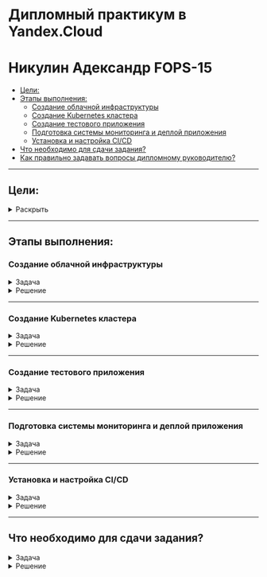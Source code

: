 # Дипломный практикум в Yandex.Cloud
# Никулин Адександр FOPS-15
  * [Цели:](#цели)
  * [Этапы выполнения:](#этапы-выполнения)
     * [Создание облачной инфраструктуры](#создание-облачной-инфраструктуры)
     * [Создание Kubernetes кластера](#создание-kubernetes-кластера)
     * [Создание тестового приложения](#создание-тестового-приложения)
     * [Подготовка cистемы мониторинга и деплой приложения](#подготовка-cистемы-мониторинга-и-деплой-приложения)
     * [Установка и настройка CI/CD](#установка-и-настройка-cicd)
  * [Что необходимо для сдачи задания?](#что-необходимо-для-сдачи-задания)
  * [Как правильно задавать вопросы дипломному руководителю?](#как-правильно-задавать-вопросы-дипломному-руководителю)

---
## Цели:

<details>
  <summary>Раскрыть</summary>

  1. Подготовить облачную инфраструктуру на базе облачного провайдера Яндекс.Облако.
  2. Запустить и сконфигурировать Kubernetes кластер.
  3. Установить и настроить систему мониторинга.
  4. Настроить и автоматизировать сборку тестового приложения с использованием Docker-контейнеров.
  5. Настроить CI для автоматической сборки и тестирования.
  6. Настроить CD для автоматического развёртывания приложения.

</details>

---

## Этапы выполнения:

### Создание облачной инфраструктуры

<details>
  <summary>Задача</summary>

  Для начала необходимо подготовить облачную инфраструктуру в ЯО при помощи [Terraform](https://www.terraform.io/).

  Особенности выполнения:

  - Бюджет купона ограничен, что следует иметь в виду при проектировании инфраструктуры и использовании ресурсов;
  Для облачного k8s используйте региональный мастер(неотказоустойчивый). Для self-hosted k8s минимизируйте ресурсы ВМ и долю ЦПУ. В обоих вариантах используйте прерываемые ВМ для worker nodes.

  Предварительная подготовка к установке и запуску Kubernetes кластера.

  1. Создайте сервисный аккаунт, который будет в дальнейшем использоваться Terraform для работы с инфраструктурой с необходимыми и достаточными правами. Не стоит использовать права суперпользователя
  2. Подготовьте [backend](https://developer.hashicorp.com/terraform/language/backend) для Terraform:  
    а. Рекомендуемый вариант: S3 bucket в созданном ЯО аккаунте(создание бакета через TF)
    б. Альтернативный вариант:  [Terraform Cloud](https://app.terraform.io/)
  3. Создайте конфигурацию Terrafrom, используя созданный бакет ранее как бекенд для хранения стейт файла. Конфигурации Terraform для создания сервисного аккаунта и бакета и основной инфраструктуры следует сохранить в разных папках.
  4. Создайте VPC с подсетями в разных зонах доступности.
  5. Убедитесь, что теперь вы можете выполнить команды `terraform destroy` и `terraform apply` без дополнительных ручных действий.
  6. В случае использования [Terraform Cloud](https://app.terraform.io/) в качестве [backend](https://developer.hashicorp.com/terraform/language/backend) убедитесь, что применение изменений успешно проходит, используя web-интерфейс Terraform cloud.

  Ожидаемые результаты:

  1. Terraform сконфигурирован и создание инфраструктуры посредством Terraform возможно без дополнительных ручных действий, стейт основной конфигурации сохраняется в бакете или Terraform Cloud
  2. Полученная конфигурация инфраструктуры является предварительной, поэтому в ходе дальнейшего выполнения задания возможны изменения.

</details>

<details>
  <summary>Решение</summary>

  > Для начала был подготовлен новый репозиторий: https://github.com/ADNikulin/devops-diplov-yandexcloud \
  > В данном репозитории будут лежать конфиги развертывания инрфаструктуры и её настроек. Для тестоового приложения будет свой репозиторий. ВОзможно имело бы смысл делать на все этапы свои репозитории, но пока сделаем так. \
  > Для работы с данным репозиторием предпологается, что  у вас должен быть настроен тот или иной доступ к яндекс облаку без жесткого указания токена в конфигах. 
  > Так как у меня имеется имеется настроенный коннект с яндекс облаком, где я периодически генерирую токен для доступа \
  > - ![alt text](src/imgs/image100.png)
  > то приступим. \
  > Был подготовлен сервисный аккаунт c бэкендом и [террафом](https://github.com/ADNikulin/devops-diplov-yandexcloud/tree/master/src/terraform-backend) для его создания:
  > - [providers.tf](https://github.com/ADNikulin/devops-diplov-yandexcloud/blob/master/src/terraform-backend/providers.tf): конфигурация яндекс провайдера
  > - [service_account.tf](https://github.com/ADNikulin/devops-diplov-yandexcloud/blob/master/src/terraform-backend/service_account.tf): Настройки сервис аккаунта
  > - [variables.tf](https://github.com/ADNikulin/devops-diplov-yandexcloud/blob/master/src/terraform-backend/variables.tf): Описание доступных переменных с их дефолтными значениями
  > - [bucket.tf](https://github.com/ADNikulin/devops-diplov-yandexcloud/blob/master/src/terraform-backend/bucket.tf): Настрйока бакета для хранения стейта. Тут так же настроены экспорты токенов для сервисного аккаунта, при его создание подготовлены скрипты для экспорта токенов доступа к стейту и ключ доступа для работы от имени сервсиного аккаунта. Все ключи экспортируются в .tfvars который игнорируется при пуше в гит.
  > Запускаем инициализацию, создание и првоеряем созданные ресурсы:
  > - ![alt text](src/imgs/image99.png)
  > - ![alt text](src/imgs/image98.png)
  > - ![alt text](src/imgs/image97.png)
  > - ![alt text](src/imgs/image96.png)
  > - ![alt text](src/imgs/image82.png)

  > \
  > \
  > Для дальнейшей работы определимся с составом. Так как цель - развернуть кубер, и учитывая то что по заданию нам не нужен продвинутый кластер + нужна экономия ресов, то выбран подход 1 + 2. Где 1 это мастер, 2 воркера. Начнем с этого. Так же стейт надо хранить в бакете, иметь 2 подсети в разных зонах. Это будет базовыое наполнение, которое в прцоессе будет меняться или дополняться. \
  > \
  > После первой настройки переходим в основную [директорию](https://github.com/ADNikulin/devops-diplov-yandexcloud/tree/master/src/terraform) с разверткой инфраструктуры. Наполнение следующее: 
  > - [providers.tf](https://github.com/ADNikulin/devops-diplov-yandexcloud/blob/master/src/terraform/providers.tf): конфигурация яндекс провайдера
  > - [variables.tf](https://github.com/ADNikulin/devops-diplov-yandexcloud/blob/master/src/terraform/variables.tf): Описание доступных переменных с их дефолтными значениями
  > - [vars.tf](https://github.com/ADNikulin/devops-diplov-yandexcloud/blob/master/src/terraform/vars.tf): Дополнительные переменные для описания настроек инфраструктуры
  > - [outputs.tf](https://github.com/ADNikulin/devops-diplov-yandexcloud/blob/master/src/terraform/outputs.tf): Выходные данные
  > - [network.tf](https://github.com/ADNikulin/devops-diplov-yandexcloud/blob/master/src/terraform/network.tf): Настройки VPC, делается одна network + 2 подсети в разных зонах
  > - [k8s-worker.tf](https://github.com/ADNikulin/devops-diplov-yandexcloud/blob/master/src/terraform/k8s-worker.tf): конфигурация машин для кубера воркер, конфигурация машин осуществляется в текущем файле
  > - [k8s-masters.tf](https://github.com/ADNikulin/devops-diplov-yandexcloud/blob/master/src/terraform/k8s-masters.tf): конфигурация машин для кубера master, конфигурация машин осуществляется в текущем файле
  > - [ansible.tf.tf](https://github.com/ADNikulin/devops-diplov-yandexcloud/blob/master/src/terraform/ansible.tf.tf): После поднятия машин, передает настройки в темплейт файл который в последствии готовит inventory для кубера.
  > - [backend.tf](https://github.com/ADNikulin/devops-diplov-yandexcloud/blob/master/src/terraform/backend.tf): Доступ к стейту
  > - [cloud-init.yml](https://github.com/ADNikulin/devops-diplov-yandexcloud/blob/master/src/terraform/init/cloud-init.yml): базовые настройки для поднимаемых машин, ключи доступа тянутся из [vars.tf](https://github.com/ADNikulin/devops-diplov-yandexcloud/blob/master/src/terraform/vars.tf) ssh-keys, тут же прописывается откуда тянуть ключ. + Дополнительно устанавливается пак вспомогательных программ на машину для удобства.
  > - [hosts.tftpl](https://github.com/ADNikulin/devops-diplov-yandexcloud/blob/master/src/terraform/templates/hosts.tftpl): Шаблон для генерации inventory файла
  > \
  > Перед запуском необходимо проделать пару вещей, это инициализировать новый токен и прокинуть токены для работы со стейтом:
  > Так как у нас идет автоматическое создание ключа для сервисного аккаунта и установка ег ов текущий профиль \
  > ![alt text](src/imgs/image81.png)
  > то сгенерим для него новый IAM токен
  > - ![alt text](src/imgs/image93.png)
  > - и экспортируем токены из файла backend.tfvars (Хотя по идее можно автоматом их экспортировать после создания сервисного аккаунта)
  > - ![alt text](src/imgs/image82.png)
  > Теперь необходимо инициализировать терраформ для новой инфры под нужным SA: 
  > ```
  > terraform init -backend-config="access_key=$ACCESS_KEY" -backend-config="secret_key=$SECRET_KEY"
  > ``` 
  > После инициализации наш стейт связан с нашим бакетом. Будем запускать создание инфры и првоерим всё ли создалось то что нам надо и указано: 
  > - ![alt text](src/imgs/image94.png)
  > - ![alt text](src/imgs/image92.png)
  > - ![alt text](src/imgs/image91.png)
  > - ![alt text](src/imgs/image90.png)
  > - ![alt text](src/imgs/image89.png)
  > - ![alt text](src/imgs/image88.png)
  > - ![alt text](src/imgs/image87.png)
  > - ![alt text](src/imgs/image83.png)
  > \
  > Все ресурсы были подготовлены, файл с inventory для кубера так же готов. Теперь првоерим удаление: 
  > - ![alt text](src/imgs/image86.png)
  > - ![alt text](src/imgs/image85.png)
  > Удаление так же работает. \
  > В общем поднимем всё заново и будем переходить к следующему шагу. 

</details>

---

### Создание Kubernetes кластера

<details>
  <summary>Задача</summary>

  На этом этапе необходимо создать [Kubernetes](https://kubernetes.io/ru/docs/concepts/overview/what-is-kubernetes/) кластер на базе предварительно созданной инфраструктуры.   Требуется обеспечить доступ к ресурсам из Интернета.

  Это можно сделать двумя способами:

  1. Рекомендуемый вариант: самостоятельная установка Kubernetes кластера.  
    а. При помощи Terraform подготовить как минимум 3 виртуальных машины Compute Cloud для создания Kubernetes-кластера. Тип виртуальной машины следует выбрать самостоятельно с учётом требовании к производительности и стоимости. Если в дальнейшем поймете, что необходимо сменить тип инстанса, используйте Terraform для внесения изменений.  
    б. Подготовить [ansible](https://www.ansible.com/) конфигурации, можно воспользоваться, например [Kubespray](https://kubernetes.io/docs/setup/production-environment/tools/kubespray/)  
    в. Задеплоить Kubernetes на подготовленные ранее инстансы, в случае нехватки каких-либо ресурсов вы всегда можете создать их при помощи Terraform.
  2. Альтернативный вариант: воспользуйтесь сервисом [Yandex Managed Service for Kubernetes](https://cloud.yandex.ru/services/managed-kubernetes)  
    а. С помощью terraform resource для [kubernetes](https://registry.terraform.io/providers/yandex-cloud/yandex/latest/docs/resources/kubernetes_cluster) создать **региональный** мастер kubernetes с размещением нод в разных 3 подсетях      
    б. С помощью terraform resource для [kubernetes node group](https://registry.terraform.io/providers/yandex-cloud/yandex/latest/docs/resources/kubernetes_node_group)
    
  Ожидаемый результат:

  1. Работоспособный Kubernetes кластер.
  2. В файле `~/.kube/config` находятся данные для доступа к кластеру.
  3. Команда `kubectl get pods --all-namespaces` отрабатывает без ошибок.
  
</details>

<details>
  <summary>Решение</summary>
  
  > Для развертывания кубера будем использовать подход: [Kubespray](https://kubernetes.io/docs/setup/production-environment/tools/kubespray/). \
  > Для этого клонируем репозиторий рядом с terraform директорией: 
  > - ![alt text](src/imgs/image84.png)
  > Проверяем что файл hposts - (полученный после первой итерации) находится на месте. 
  > - ![alt text](src/imgs/image83.png)
  > переходим в папку и делаем предварительную подготовку для запуска кубера: \
  > Следуя инструкции: https://kubespray.io/#/docs/ansible/ansible?id=installing-ansible начал подготовку kubespray \
  > Создал environment + установил всё что идет в requirements.txt: 
  > ```
  > user@manager:~/projects/diplom/devops-diplov-yandexcloud/src/kubespray$ VENVDIR=kubespray-venv
  > user@manager:~/projects/diplom/devops-diplov-yandexcloud/src/kubespray$ KUBESPRAYDIR=/home/user/projects/diplom/devops-diplov-yandexcloud/src/kubespray
  > user@manager:~/projects/diplom/devops-diplov-yandexcloud/src/kubespray$ python3 -m venv $VENVDIR
  > user@manager:~/projects/diplom/devops-diplov-yandexcloud/src/kubespray$ source $VENVDIR/bin/activate
  > user@manager:~/projects/diplom/devops-diplov-yandexcloud/src/kubespray$ cd $KUBESPRAYDIR
  > user@manager:~/projects/diplom/devops-diplov-yandexcloud/src/kubespray$ pip install -U -r requirements.txt
  > ``` 
  > Проверим так же доступность хостов через энсибл пинг
  > - ![alt text](src/imgs/image79.png)
  > Ну а после запускаем установку через энсибл
  > ``` ansible-playbook -i inventory/mycluster/ cluster.yml -b -v -u ubuntu ``` \
  > - ![alt text](src/imgs/image80.png)
  > Спустя некоторое время всё готово. Далее будем подключаться иготовить конфиг файл для кластера. Для этого нам необходимо создать директорию, скопировать в неё базовый конфиг от кубера и скорректировать права. 
  > - ![alt text](src/imgs/image78.png)
  > Ну и проверим всё ли норм. 
  > - ![alt text](src/imgs/image77.png)
  > - ![alt text](src/imgs/image76.png)

</details>

---

### Создание тестового приложения

<details>
  <summary>Задача</summary>

  Для перехода к следующему этапу необходимо подготовить тестовое приложение, эмулирующее основное приложение разрабатываемое вашей компанией.

  Способ подготовки:

  1. Рекомендуемый вариант:  
    а. Создайте отдельный git репозиторий с простым nginx конфигом, который будет отдавать статические данные.  
    б. Подготовьте Dockerfile для создания образа приложения.  
  2. Альтернативный вариант:  
    а. Используйте любой другой код, главное, чтобы был самостоятельно создан Dockerfile.

  Ожидаемый результат:

  1. Git репозиторий с тестовым приложением и Dockerfile.
  2. Регистри с собранным docker image. В качестве регистри может быть DockerHub или [Yandex Container Registry](https://cloud.yandex.ru/services/container-registry), созданный также с помощью terraform.

</details>

<details>
  <summary>Решение</summary>

  > Для этогоо шага был подготовлен репозиторий: [diplom-app](https://github.com/ADNikulin/diplom-app). Данный репозиторий это всего лишь набор статичческих файлов, котороее далее будут собираться в образ с использованием nginx. 
  > - ![alt text](src/imgs/image75.png)
  > Затянем репозиторий на машину:
  > - ![alt text](src/imgs/image74.png)
  > Далее подготовим наше тестовое приложение:
  > Структура данного репозитория: 
  > - [src](https://github.com/ADNikulin/diplom-app/tree/master/src) - набор файлов для статики
  > - [dockerfile](https://github.com/ADNikulin/diplom-app/blob/master/Dockerfile) - Файл для сборки образа. 
  > ```
  > FROM nginx:1.27.0
  > 
  > RUN rm -rf /usr/share/nginx/html/*
  > COPY src/ /usr/share/nginx/html/
  > 
  > EXPOSE 80
  > ```
  > ![alt text](src/imgs/image73.png)
  > - [index.html](https://github.com/ADNikulin/diplom-app/blob/master/src/index.html) - Начальная HTML страничка для проекта
  > - [script.js](https://github.com/ADNikulin/diplom-app/blob/master/src/script.js) - JS код для реализации игры minesweeper
  > - [style.css](https://github.com/ADNikulin/diplom-app/blob/master/src/style.css) - Набор стилей для игры
  > \
  > Это базовое наполнение приложения, в последствие его немного поменяем. Так как буду использовать докерхаб для хранения своего приложения, то законнектимся к нему: 
  > - ![alt text](src/imgs/image72.png)
  > Подготовим новый репозиторий на [докерхабе](https://hub.docker.com/repository/docker/ejick007/diplom-app/general)
  > - ![alt text](src/imgs/image69.png)
  > Теперь соберем приложение и првоерим что он у нас появился на машине
  > - ![alt text](src/imgs/image71.png)
  > - ![alt text](src/imgs/image70.png)
  > И отправляем в registry: 
  > - ![alt text](src/imgs/image68.png)
  > - ![alt text](src/imgs/image67.png)
  > \
  > Результаты этапа: 
  > 1. [Git репозиторий](https://github.com/ADNikulin/diplom-app) с тестовым приложением и [Dockerfile](https://github.com/ADNikulin/diplom-app/blob/master/Dockerfile).
  > 2. [Регистри](https://hub.docker.com/repository/docker/ejick007/diplom-app/general) с собранным [docker image](https://hub.docker.com/repository/docker/ejick007/diplom-app/tags/0.1.0/sha256-60c5862e95e43a3d2e6a096c08f7d17bade5ca3a52f6f6dd69df2882156ff873).

</details>

---

### Подготовка cистемы мониторинга и деплой приложения

<details>
  <summary>Задача</summary>

  Уже должны быть готовы конфигурации для автоматического создания облачной инфраструктуры и поднятия Kubernetes кластера.  
  Теперь необходимо подготовить конфигурационные файлы для настройки нашего Kubernetes кластера.

  Цель:
  1. Задеплоить в кластер [prometheus](https://prometheus.io/), [grafana](https://grafana.com/), [alertmanager](https://github.com/prometheus/alertmanager), [экспортер](https://github.com/prometheus/node_exporter) основных метрик Kubernetes.
  2. Задеплоить тестовое приложение, например, [nginx](https://www.nginx.com/) сервер отдающий статическую страницу.

  Способ выполнения:
  1. Воспользоваться пакетом [kube-prometheus](https://github.com/prometheus-operator/kube-prometheus), который уже включает в себя [Kubernetes оператор](https://operatorhub.io/) для [grafana](https://grafana.com/), [prometheus](https://prometheus.io/), [alertmanager](https://github.com/prometheus/alertmanager) и [node_exporter](https://github.com/prometheus/node_exporter). Альтернативный вариант - использовать набор helm чартов от [bitnami](https://github.com/bitnami/charts/tree/main/bitnami).

  2. Если на первом этапе вы не воспользовались [Terraform Cloud](https://app.terraform.io/), то задеплойте и настройте в кластере [atlantis](https://www.runatlantis.io/) для отслеживания изменений инфраструктуры. Альтернативный вариант 3 задания: вместо Terraform Cloud или atlantis настройте на автоматический запуск и применение конфигурации terraform из вашего git-репозитория в выбранной вами CI-CD системе при любом комите в main ветку. Предоставьте скриншоты работы пайплайна из CI/CD системы.

  Ожидаемый результат:
  1. Git репозиторий с конфигурационными файлами для настройки Kubernetes.
  2. Http доступ на 80 порту к web интерфейсу grafana.
  3. Дашборды в grafana отображающие состояние Kubernetes кластера.
  4. Http доступ на 80 порту к тестовому приложению.
  
</details>

<details>
  <summary>Решение</summary>
  
</details>

---

### Установка и настройка CI/CD

<details>
  <summary>Задача</summary>

  Осталось настроить ci/cd систему для автоматической сборки docker image и деплоя приложения при изменении кода.

  Цель:

  1. Автоматическая сборка docker образа при коммите в репозиторий с тестовым приложением.
  2. Автоматический деплой нового docker образа.

  Можно использовать [teamcity](https://www.jetbrains.com/ru-ru/teamcity/), [jenkins](https://www.jenkins.io/), [GitLab CI](https://about.gitlab.com/stages-devops-lifecycle/continuous-integration/) или GitHub Actions.

  Ожидаемый результат:

  1. Интерфейс ci/cd сервиса доступен по http.
  2. При любом коммите в репозиторие с тестовым приложением происходит сборка и отправка в регистр Docker образа.
  3. При создании тега (например, v1.0.0) происходит сборка и отправка с соответствующим label в регистри, а также деплой соответствующего Docker образа в кластер Kubernetes.
  
</details>

<details>
  <summary>Решение</summary>
  
</details>

---
## Что необходимо для сдачи задания?

<details>
  <summary>Задача</summary>

  1. Репозиторий с конфигурационными файлами Terraform и готовность продемонстрировать создание всех ресурсов с нуля.
  2. Пример pull request с комментариями созданными atlantis'ом или снимки экрана из Terraform Cloud или вашего CI-CD-terraform pipeline.
  3. Репозиторий с конфигурацией ansible, если был выбран способ создания Kubernetes кластера при помощи ansible.
  4. Репозиторий с Dockerfile тестового приложения и ссылка на собранный docker image.
  5. Репозиторий с конфигурацией Kubernetes кластера.
  6. Ссылка на тестовое приложение и веб интерфейс Grafana с данными доступа.
  7. Все репозитории рекомендуется хранить на одном ресурсе (github, gitlab)
  
</details>

<details>
  <summary>Решение</summary>
  
</details>